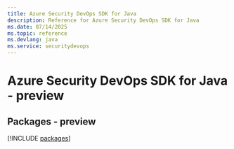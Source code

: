 ```yaml
---
title: Azure Security DevOps SDK for Java
description: Reference for Azure Security DevOps SDK for Java
ms.date: 07/14/2025
ms.topic: reference
ms.devlang: java
ms.service: securitydevops
---
```

# Azure Security DevOps SDK for Java - preview
## Packages - preview
[!INCLUDE [packages](security-devops-index.md)]